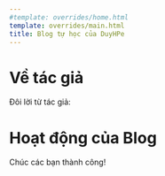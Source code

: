 ```yaml
---
#template: overrides/home.html
template: overrides/main.html
title: Blog tự học của DuyHPe
---
```

# Về tác giả
Đôi lời từ tác giả:


# Hoạt động của Blog


Chúc các bạn thành công!
